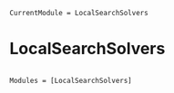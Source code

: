 ```@meta
CurrentModule = LocalSearchSolvers
```

# LocalSearchSolvers

```@index
```

```@autodocs
Modules = [LocalSearchSolvers]
```
